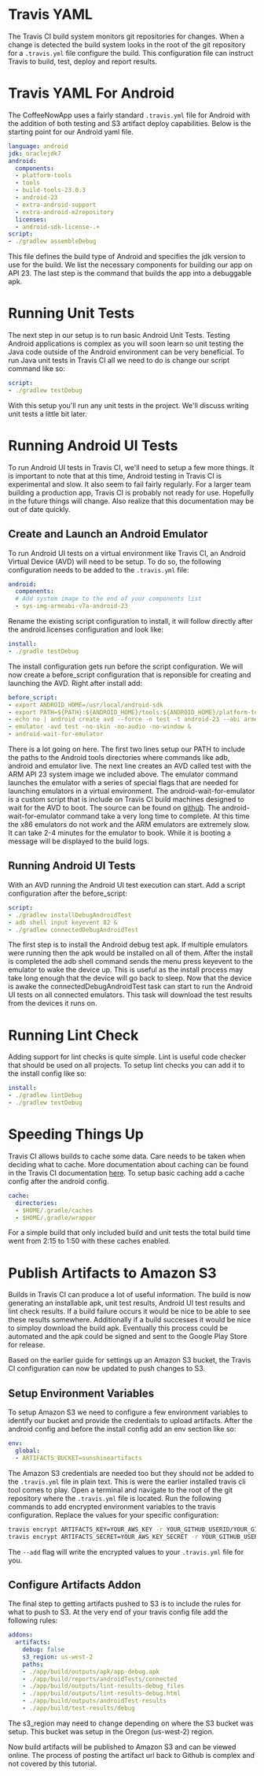 # Travis YAML
The Travis CI build system monitors git repositories for changes. When a change
is detected the build system looks in the root of the git repository for a
```.travis.yml``` file configure the build. This configuration file can
instruct Travis to build, test, deploy and report results.

# Travis YAML For Android
The CoffeeNowApp uses a fairly standard ```.travis.yml``` file for Android with
the addition of both testing and S3 artifact deploy capabilities. Below is the
starting point for our Android yaml file.
```yaml
language: android
jdk: oraclejdk7
android:
  components:
  - platform-tools
  - tools
  - build-tools-23.0.3
  - android-23
  - extra-android-support
  - extra-android-m2repository
  licenses:
  - android-sdk-license-.+
script:
- ./gradlew assembleDebug
```
This file defines the build type of Android and specifies the jdk version to
use for the build. We list the necessary components for building our app on
API 23. The last step is the command that builds the app into a debuggable apk.

# Running Unit Tests
The next step in our setup is to run basic Android Unit Tests. Testing Android
applications is complex as you will soon learn so unit testing the Java code
outside of the Android environment can be very beneficial. To run Java unit
tests in Travis CI all we need to do is change our script command like so:
```yaml
script:
- ./gradlew testDebug
```
With this setup you'll run any unit tests in the project. We'll discuss writing
unit tests a little bit later.

# Running Android UI Tests
To run Android UI tests in Travis CI, we'll need to setup a few more things.
It is important to note that at this time, Android testing in Travis CI is
experimental and slow. It also seem to fail fairly regularly. For a larger team
building a production app, Travis CI is probably not ready for use. Hopefully
in the future things will change. Also realize that this documentation may be
out of date quickly.

## Create and Launch an Android Emulator
To run Android UI tests on a virtual environment like Travis CI, an Android
Virtual Device (AVD) will need to be setup. To do so, the following
configuration needs to be added to the ```.travis.yml``` file:
```yaml
android:
  components:
  # Add system image to the end of your components list
  - sys-img-armeabi-v7a-android-23
```
Rename the existing script configuration to install, it will follow directly
after the android.licenses configuration and look like:
```yaml
install:
- ./gradle testDebug
```
The install configuration gets run before the script configuration. We will now
create a before_script configuration that is reponsible for creating and
launching the AVD. Right after install add:
```yaml
before_script:
- export ANDROID_HOME=/usr/local/android-sdk
- export PATH=${PATH}:${ANDROID_HOME}/tools:${ANDROID_HOME}/platform-tools
- echo no | android create avd --force -n test -t android-23 --abi armeabi-v7a
- emulator -avd test -no-skin -no-audio -no-window &
- android-wait-for-emulator
```
There is a lot going on here. The first two lines setup our PATH to include
the paths to the Android tools directories where commands like adb, android and
emulator live. The next line creates an AVD called test with the ARM API 23
system image we included above. The emulator command launches the emulator with
a series of special flags that are needed for launching emulators in a virtual
environment. The android-wait-for-emulator is a custom script that is include
on Travis CI build machines designed to wait for the AVD to boot. The source
can be found on [github](https://github.com/travis-ci/travis-cookbooks/blob/master/community-cookbooks/android-sdk/files/default/android-wait-for-emulator).
The android-wait-for-emulator command take a very long time to complete. At
this time the x86 emulators do not work and the ARM emulators are extremely
slow. It can take 2-4 minutes for the emulator to book. While it is booting
a message will be displayed to the build logs.

## Running Android UI Tests
With an AVD running the Android UI test execution can start. Add a script
configuration after the before_script:
```yaml
script:
- ./gradlew installDebugAndroidTest
- adb shell input keyevent 82 &
- ./gradlew connectedDebugAndroidTest
```
The first step is to install the Android debug test apk. If multiple emulators
were running then the apk would be installed on all of them. After the install
is completed the adb shell command sends the menu press keyevent to the
emulator to wake the device up. This is useful as the install process may take
long enough that the device will go back to sleep. Now that the device is awake
the connectedDebugAndroidTest task can start to run the Android UI tests on all
connected emulators. This task will download the test results from the devices
it runs on.

# Running Lint Check
Adding support for lint checks is quite simple. Lint is useful code checker
that should be used on all projects. To setup lint checks you can add it to the
install config like so:
```yaml
install:
- ./gradlew lintDebug
- ./gradlew testDebug
```

# Speeding Things Up
Travis CI allows builds to cache some data. Care needs to be taken when
deciding what to cache. More documentation about caching can be found in the
Travis CI documentation [here](https://docs.travis-ci.com/user/caching/). To
setup basic caching add a cache config after the android config.
```yaml
cache:
  directories:
  - $HOME/.gradle/caches
  - $HOME/.gradle/wrapper
```
For a simple build that only included build and unit tests the total build time
went from 2:15 to 1:50 with these caches enabled.

# Publish Artifacts to Amazon S3
Builds in Travis CI can produce a lot of useful information. The build is now
generating an installable apk, unit test results, Android UI test results and
lint check results. If a build failure occurs it would be nice to be able to
see these results somewhere. Additionally if a build successes it would be nice
to simploy download the build apk. Eventually this process could be automated
and the apk could be signed and sent to the Google Play Store for release.

Based on the earlier guide for settings up an Amazon S3 bucket, the Travis CI
configuration can now be updated to push changes to S3.

## Setup Environment Variables
To setup Amazon S3 we need to configure a few environment variables to identify
our bucket and provide the credentials to upload artifacts.
After the android config and before the install config add an env section like
so:
```yaml
env:
  global:
  - ARTIFACTS_BUCKET=sunshineartifacts
```
The Amazon S3 credentials are needed too but they should not be added to the
```.travis.yml``` file in plain text. This is were the earlier installed travis
cli tool comes to play. Open a terminal and navigate to the root of the git
repository where the ```.travis.yml``` file is located. Run the following
commands to add encrypted environment variables to the travis configuration.
Replace the values for your specific configuration:
```bash
travis encrypt ARTIFACTS_KEY=YOUR_AWS_KEY -r YOUR_GITHUB_USERID/YOUR_GITHUB_PROJECT --add
travis encrypt ARTIFACTS_SECRET=YOUR_AWS_KEY_SECRET -r YOUR_GITHUB_USERID/YOUR_GITHUB_PROJECT --add
```
The ```--add``` flag will write the encrypted values to your ```.travis.yml```
file for you.

## Configure Artifacts Addon
The final step to getting artifacts pushed to S3 is to include the rules for
what to push to S3. At the very end of your travis config file add the
following rules:
```yaml
addons:
  artifacts:
    debug: false
    s3_region: us-west-2
    paths:
    - ./app/build/outputs/apk/app-debug.apk
    - ./app/build/reports/androidTests/connected
    - ./app/build/outputs/lint-results-debug_files
    - ./app/build/outputs/lint-results-debug.html
    - ./app/build/outputs/androidTest-results
    - ./app/build/test-results/debug
```
The s3_region may need to change depending on where the S3 bucket was setup.
This bucket was setup in the Oregon (us-west-2) region.

Now build artifacts will be published to Amazon S3 and can be viewed online.
The process of posting the artifact url back to Github is complex and not
covered by this tutorial.